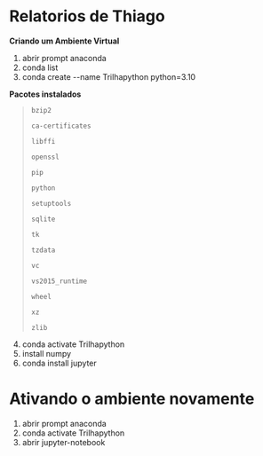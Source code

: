 # Relatorios de Thiago

**Criando um Ambiente Virtual**

1. abrir prompt anaconda
2. conda list
3. conda create --name Trilhapython python=3.10

**Pacotes instalados**

>`bzip2`              
>
>`ca-certificates`  
>
>`libffi`
>
>`openssl`
>
>`pip`
>
>`python`
>
>`setuptools`
>
>`sqlite`
>
>`tk`
>
>`tzdata`
>
>`vc`
>
>`vs2015_runtime`
>
>`wheel`
>
>`xz`
>
>`zlib`

4. conda activate Trilhapython
5. install numpy
6. conda install jupyter

# Ativando o ambiente novamente

1. abrir prompt anaconda
2. conda activate Trilhapython
3. abrir jupyter-notebook


